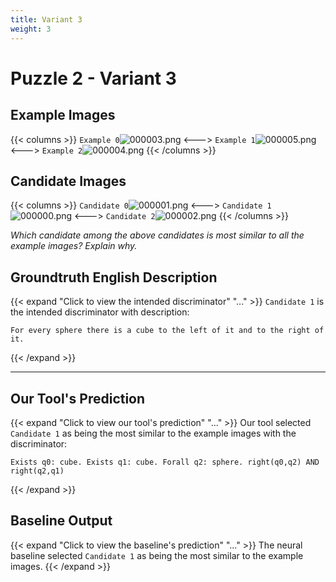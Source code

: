 ```yaml
---
title: Variant 3
weight: 3
---
```


# Puzzle 2 - Variant 3

## Example Images
{{< columns >}}
`Example 0`![000003.png](/clevr-variants/agreement/fovariant-3/render/images/CLEVR_val_000003.png)
<--->
`Example 1`![000005.png](/clevr-variants/agreement/fovariant-3/render/images/CLEVR_val_000005.png)
<--->
`Example 2`![000004.png](/clevr-variants/agreement/fovariant-3/render/images/CLEVR_val_000004.png)
{{< /columns >}}

## Candidate Images
{{< columns >}}
`Candidate 0`![000001.png](/clevr-variants/agreement/fovariant-3/render/images/CLEVR_val_000001.png)
<--->
`Candidate 1`![000000.png](/clevr-variants/agreement/fovariant-3/render/images/CLEVR_val_000000.png)
<--->
`Candidate 2`![000002.png](/clevr-variants/agreement/fovariant-3/render/images/CLEVR_val_000002.png)
{{< /columns >}}

*Which candidate among the above candidates is most similar to all the example images? Explain why.*

## Groundtruth English Description

{{< expand "Click to view the intended discriminator" "..." >}}
`Candidate 1` is the intended discriminator with description:
```plaintext 
For every sphere there is a cube to the left of it and to the right of it.
```
{{< /expand >}}

---



## Our Tool's Prediction

{{< expand "Click to view our tool's prediction" "..." >}}
Our tool selected `Candidate 1` as being the most similar to the example images with the discriminator:
```plaintext
Exists q0: cube. Exists q1: cube. Forall q2: sphere. right(q0,q2) AND right(q2,q1)
```
{{< /expand >}}



## Baseline Output

{{< expand "Click to view the baseline's prediction" "..." >}}
The neural baseline selected `Candidate 1` as being the most similar to the example images.
{{< /expand >}}

